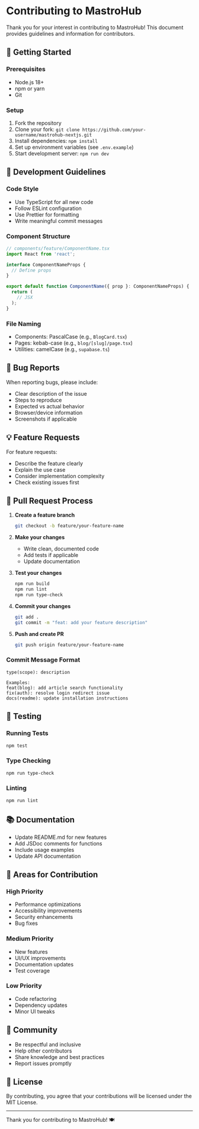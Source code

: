 # Contributing to MastroHub

Thank you for your interest in contributing to MastroHub! This document provides guidelines and information for contributors.

## 🚀 Getting Started

### Prerequisites
- Node.js 18+ 
- npm or yarn
- Git

### Setup
1. Fork the repository
2. Clone your fork: `git clone https://github.com/your-username/mastrohub-nextjs.git`
3. Install dependencies: `npm install`
4. Set up environment variables (see `.env.example`)
5. Start development server: `npm run dev`

## 📝 Development Guidelines

### Code Style
- Use TypeScript for all new code
- Follow ESLint configuration
- Use Prettier for formatting
- Write meaningful commit messages

### Component Structure
```typescript
// components/feature/ComponentName.tsx
import React from 'react';

interface ComponentNameProps {
  // Define props
}

export default function ComponentName({ prop }: ComponentNameProps) {
  return (
    // JSX
  );
}
```

### File Naming
- Components: PascalCase (e.g., `BlogCard.tsx`)
- Pages: kebab-case (e.g., `blog/[slug]/page.tsx`)
- Utilities: camelCase (e.g., `supabase.ts`)

## 🐛 Bug Reports

When reporting bugs, please include:
- Clear description of the issue
- Steps to reproduce
- Expected vs actual behavior
- Browser/device information
- Screenshots if applicable

## 💡 Feature Requests

For feature requests:
- Describe the feature clearly
- Explain the use case
- Consider implementation complexity
- Check existing issues first

## 🔧 Pull Request Process

1. **Create a feature branch**
   ```bash
   git checkout -b feature/your-feature-name
   ```

2. **Make your changes**
   - Write clean, documented code
   - Add tests if applicable
   - Update documentation

3. **Test your changes**
   ```bash
   npm run build
   npm run lint
   npm run type-check
   ```

4. **Commit your changes**
   ```bash
   git add .
   git commit -m "feat: add your feature description"
   ```

5. **Push and create PR**
   ```bash
   git push origin feature/your-feature-name
   ```

### Commit Message Format
```
type(scope): description

Examples:
feat(blog): add article search functionality
fix(auth): resolve login redirect issue
docs(readme): update installation instructions
```

## 🧪 Testing

### Running Tests
```bash
npm test
```

### Type Checking
```bash
npm run type-check
```

### Linting
```bash
npm run lint
```

## 📚 Documentation

- Update README.md for new features
- Add JSDoc comments for functions
- Include usage examples
- Update API documentation

## 🎯 Areas for Contribution

### High Priority
- Performance optimizations
- Accessibility improvements
- Security enhancements
- Bug fixes

### Medium Priority
- New features
- UI/UX improvements
- Documentation updates
- Test coverage

### Low Priority
- Code refactoring
- Dependency updates
- Minor UI tweaks

## 🤝 Community

- Be respectful and inclusive
- Help other contributors
- Share knowledge and best practices
- Report issues promptly

## 📄 License

By contributing, you agree that your contributions will be licensed under the MIT License.

---

Thank you for contributing to MastroHub! 🍽️ 